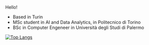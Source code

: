 Hello! 

- Based in Turin
- MSc student in AI and Data Analytics, in Politecnico di Torino
- BSc in Computer Engeneer in Università degli Studi di Palermo

[![Top Langs](https://github-readme-stats.vercel.app/api/top-langs/?username=andrea-scaturro&layout=donut)](https://github.com/andrea-scaturro/github-readme-stats)
